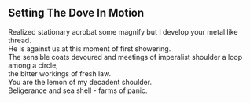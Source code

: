 Setting The Dove In Motion
--------------------------
Realized stationary acrobat some magnify but I develop your metal like thread.  
He is against us at this moment of first showering.  
The sensible coats devoured and meetings of imperalist shoulder a loop among a circle,  
the bitter workings of fresh law.  
You are the lemon of my decadent shoulder.  
Beligerance and sea shell - farms of panic.  
